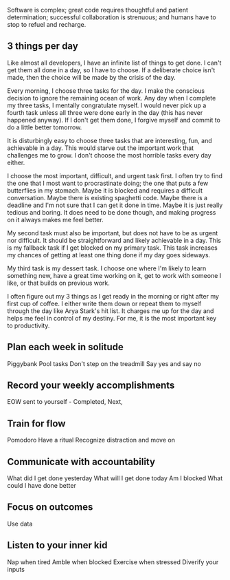 Software is complex; great code requires thoughtful and patient determination; successful collaboration is strenuous; and humans have to stop to refuel and recharge.

## 3 things per day
Like almost all developers, I have an infinite list of things to get done. I can't get them all done in a day, so I have to choose. If a deliberate choice isn't made, then the choice will be made by the crisis of the day. 

Every morning, I choose three tasks for the day. I make the conscious decision to ignore the remaining ocean of work. Any day when I complete my three tasks, I mentally congratulate myself. I would never pick up a fourth task unless all three were done early in the day (this has never happened anyway). If I don't get them done, I forgive myself and commit to do a little better tomorrow.

It is disturbingly easy to choose three tasks that are interesting, fun, and achievable in a day. This would starve out the important work that challenges me to grow. I don't choose the most horrible tasks every day either.

I choose the most important, difficult, and urgent task first. I often try to find the one that I most want to procrastinate doing; the one that puts a few butterflies in my stomach. Maybe it is blocked and requires a difficult conversation. Maybe there is existing spaghetti code. Maybe there is a deadline and I'm not sure that I can get it done in time. Maybe it is just really tedious and boring. It does need to be done though, and making progress on it always makes me feel better.

My second task must also be important, but does not have to be as urgent nor difficult. It should be straightforward and likely achievable in a day. This is my fallback task if I get blocked on my primary task. This task increases my chances of getting at least one thing done if my day goes sideways.

My third task is my dessert task. I choose one where I'm likely to learn something new, have a great time working on it, get to work with someone I like, or that builds on previous work.

I often figure out my 3 things as I get ready in the morning or right after my first cup of coffee. I either write them down or repeat them to myself through the day like Arya Stark's hit list. It charges me up for the day and helps me feel in control of my destiny. For me, it is the most important key to productivity.

## Plan each week in solitude


Piggybank
Pool tasks
Don't step on the treadmill
Say yes and say no

## Record your weekly accomplishments
EOW sent to yourself - Completed, Next, 

## Train for flow
Pomodoro 
Have a ritual
Recognize distraction and move on

## Communicate with accountability
What did I get done yesterday
What will I get done today
Am I blocked
What could I have done better

## Focus on outcomes
Use data

## Listen to your inner kid
Nap when tired
Amble when blocked
Exercise when stressed
Diverify your inputs


